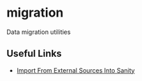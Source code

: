 # migration
Data migration utilities

## Useful Links

- [Import From External Sources Into Sanity](https://www.sanity.io/guides/guide-importing-data-from-external-sources)
